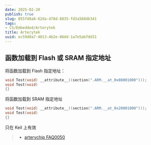 ```yaml
---
date: 2025-02-20
publish: true
slug: 055fd8a8-62da-478d-8835-fd3a5684b341
tags:
- CS/Embedded/Arterytek
title: Arterytek
uuid: ec59d0a7-4013-4b2e-86dd-1a7e5abfdd31
---
```

## 函数加载到 Flash 或 SRAM 指定地址

将函数加载到 Flash 指定地址：

```c
void Test(void) __attribute__((section(".ARM.__at_0x08001000")));
void Test(void)
{}
```

将函数加载到 SRAM 指定地址

```c
void Test(void) __attribute__((section(".ARM.__at_0x20001000")));
void Test(void)
{}
```

只在 Keil 上有效

> - [arterychip FAQ0050](https://www.arterychip.com/download/FAQ/FAQ0050_%E5%B0%86%E5%87%BD%E6%95%B0%E5%8A%A0%E8%BD%BD%E5%88%B0Flash%E6%88%96SRAM%E6%8C%87%E5%AE%9A%E5%9C%B0%E5%9D%80%E7%9A%84%E6%96%B9%E6%B3%95_V2.0.4_CH.pdf)
